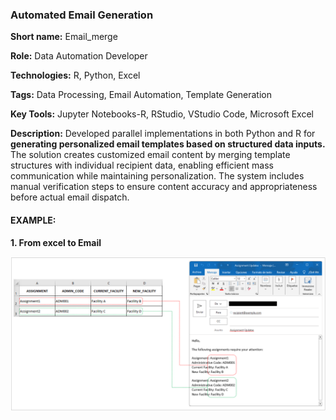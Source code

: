 ### Automated Email Generation

<b>Short name:</b> Email_merge </p>
<b>Role:</b> Data Automation Developer </p>
<b>Technologies:</b> R, Python, Excel </p>
<b>Tags:</b> Data Processing, Email Automation, Template Generation </p>
<b>Key Tools:</b> Jupyter Notebooks-R, RStudio, VStudio Code, Microsoft Excel </p>
<b>Description:</b> Developed parallel implementations in both Python and R for <b>generating personalized email templates based on structured data inputs.</b> The solution creates customized email content by merging template structures with individual recipient data, enabling efficient mass communication while maintaining personalization. The system includes manual verification steps to ensure content accuracy and appropriateness before actual email dispatch.

#### EXAMPLE:
<b>1. From excel to Email</b>
  
![excel to email](excel_to_email_screenshot.png)

